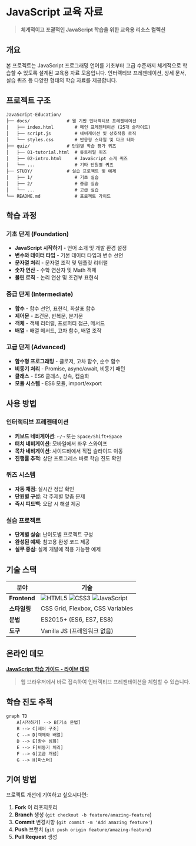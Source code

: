 # JavaScript 교육 자료

> **체계적이고 포괄적인 JavaScript 학습을 위한 교육용 리소스 컬렉션**

## 개요

본 프로젝트는 JavaScript 프로그래밍 언어를 기초부터 고급 수준까지 체계적으로 학습할 수 있도록 설계된 교육용 자료 모음입니다. 인터랙티브 프레젠테이션, 상세 문서, 실습 퀴즈 등 다양한 형태의 학습 자료를 제공합니다.

## 프로젝트 구조

```
JavaScript-Education/
├── docs/              # 웹 기반 인터랙티브 프레젠테이션
│   ├── index.html        # 메인 프레젠테이션 (25개 슬라이드)
│   ├── script.js         # 네비게이션 및 상호작용 로직
│   └── styles.css        # 반응형 스타일 및 다크 테마
├── quiz/              # 단원별 학습 평가 퀴즈
│   ├── 01-tutorial.html  # 튜토리얼 퀴즈
│   ├── 02-intro.html     # JavaScript 소개 퀴즈
│   └── ...               # 기타 단원별 퀴즈
├── STUDY/             # 실습 프로젝트 및 예제
│   ├── 1/                # 기초 실습
│   ├── 2/                # 중급 실습
│   └── ...               # 고급 실습
└── README.md             # 프로젝트 가이드
```

## 학습 과정

### 기초 단계 (Foundation)
- **JavaScript 시작하기** - 언어 소개 및 개발 환경 설정
- **변수와 데이터 타입** - 기본 데이터 타입과 변수 선언
- **문자열 처리** - 문자열 조작 및 템플릿 리터럴
- **숫자 연산** - 수학 연산자 및 Math 객체
- **불린 로직** - 논리 연산 및 조건부 표현식

### 중급 단계 (Intermediate)
- **함수** - 함수 선언, 표현식, 화살표 함수
- **제어문** - 조건문, 반복문, 분기문
- **객체** - 객체 리터럴, 프로퍼티 접근, 메서드
- **배열** - 배열 메서드, 고차 함수, 배열 조작

### 고급 단계 (Advanced)
- **함수형 프로그래밍** - 클로저, 고차 함수, 순수 함수
- **비동기 처리** - Promise, async/await, 비동기 패턴
- **클래스** - ES6 클래스, 상속, 캡슐화
- **모듈 시스템** - ES6 모듈, import/export

## 사용 방법

### 인터랙티브 프레젠테이션
- **키보드 네비게이션**: `←/→` 또는 `Space/Shift+Space`
- **터치 네비게이션**: 모바일에서 좌우 스와이프
- **목차 네비게이션**: 사이드바에서 직접 슬라이드 이동
- **진행률 추적**: 상단 프로그레스 바로 학습 진도 확인

### 퀴즈 시스템
- **자동 채점**: 실시간 정답 확인
- **단원별 구성**: 각 주제별 맞춤 문제
- **즉시 피드백**: 오답 시 해설 제공

### 실습 프로젝트
- **단계별 실습**: 난이도별 프로젝트 구성
- **완성된 예제**: 참고용 완성 코드 제공
- **실무 중심**: 실제 개발에 적용 가능한 예제

## 기술 스택

| 분야 | 기술 |
|------|------|
| **Frontend** | ![HTML5](https://img.shields.io/badge/HTML5-E34F26?style=flat&logo=html5&logoColor=white) ![CSS3](https://img.shields.io/badge/CSS3-1572B6?style=flat&logo=css3&logoColor=white) ![JavaScript](https://img.shields.io/badge/JavaScript-F7DF1E?style=flat&logo=javascript&logoColor=black) |
| **스타일링** | CSS Grid, Flexbox, CSS Variables |
| **문법** | ES2015+ (ES6, ES7, ES8) |
| **도구** | Vanilla JS (프레임워크 없음) |


## 온라인 데모

**[JavaScript 학습 가이드 - 라이브 데모](https://zk06-study.github.io/JavaScript_1.0/#title)**

> 웹 브라우저에서 바로 접속하여 인터랙티브 프레젠테이션을 체험할 수 있습니다.

## 학습 진도 추적

```mermaid
graph TD
    A[시작하기] --> B[기초 문법]
    B --> C[제어 구조]
    C --> D[객체와 배열]
    D --> E[함수 심화]
    E --> F[비동기 처리]
    F --> G[고급 개념]
    G --> H[마스터]
```

## 기여 방법

프로젝트 개선에 기여하고 싶으시다면:

1. **Fork** 이 리포지토리
2. **Branch** 생성 (`git checkout -b feature/amazing-feature`)
3. **Commit** 변경사항 (`git commit -m 'Add amazing feature'`)
4. **Push** 브랜치 (`git push origin feature/amazing-feature`)
5. **Pull Request** 생성
